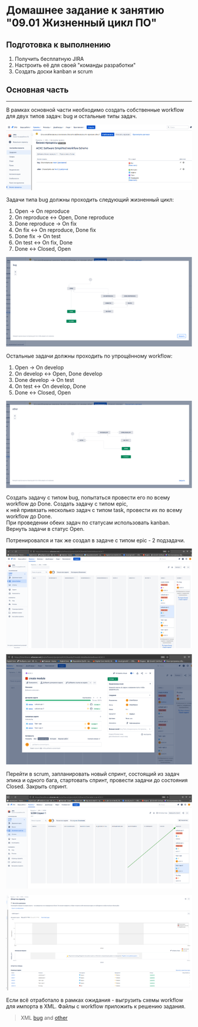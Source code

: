 # Домашнее задание к занятию "09.01 Жизненный цикл ПО"

## Подготовка к выполнению

1. Получить бесплатную JIRA
2. Настроить её для своей "команды разработки"
3. Создать доски kanban и scrum

## Основная часть

---
В рамках основной части необходимо создать собственные workflow для двух типов задач: bug и остальные типы задач.

![drawing](img/res1.png)

Задачи типа bug должны проходить следующий жизненный цикл:

1. Open -> On reproduce
2. On reproduce <-> Open, Done reproduce
3. Done reproduce -> On fix
4. On fix <-> On reproduce, Done fix
5. Done fix -> On test
6. On test <-> On fix, Done
7. Done <-> Closed, Open

![drawing](img/res2.png)

Остальные задачи должны проходить по упрощённому workflow:

1. Open -> On develop
2. On develop <-> Open, Done develop
3. Done develop -> On test
4. On test <-> On develop, Done
5. Done <-> Closed, Open

![drawing](img/res3.png)

Создать задачу с типом bug, попытаться провести его по всему workflow до Done. Создать задачу с типом epic,<br> 
к ней привязать несколько задач с типом task, провести их по всему workflow до Done.<br> При проведении обеих задач по статусам использовать kanban. Вернуть задачи в статус Open.

Потренировался и так же создал в задаче с типом epic - 2 подзадачи.

![drawing](img/res4.png)

![drawing](img/res5.png)

Перейти в scrum, запланировать новый спринт, состоящий из задач эпика и одного бага, стартовать спринт, провести задачи до состояния Closed. Закрыть спринт.

![drawing](img/res6.png)

![drawing](img/res7.png)

Если всё отработало в рамках ожидания - выгрузить схемы workflow для импорта в XML. Файлы с workflow приложить к решению задания.

>XML [bug](https://www.oracle.com/java/technologies/javase-jdk11-downloads.html) and [other](https://www.oracle.com/java/technologies/javase-jdk11-downloads.html)